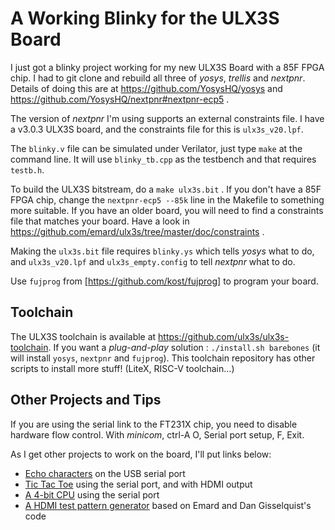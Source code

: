 # A Working Blinky for the ULX3S Board

I just got a blinky project working for my new ULX3S Board with a 85F FPGA chip. I had to git clone and rebuild all three of _yosys_, _trellis_ and _nextpnr_. Details of doing this are at https://github.com/YosysHQ/yosys and https://github.com/YosysHQ/nextpnr#nextpnr-ecp5 .

The version of _nextpnr_ I'm using supports an external constraints file. I have a v3.0.3 ULX3S board, and the constraints file for this is ```ulx3s_v20.lpf```.

The ```blinky.v``` file can be simulated under Verilator, just type ```make``` at the command line. It will use ```blinky_tb.cpp``` as the testbench and that requires ```testb.h```.

To build the ULX3S bitstream, do a ```make ulx3s.bit``` . If you don't have a 85F FPGA chip, change the ```nextpnr-ecp5 --85k``` line in the Makefile to something more suitable. If you have an older board, you will need to find a constraints file that matches your board. Have a look in https://github.com/emard/ulx3s/tree/master/doc/constraints .

Making the ```ulx3s.bit``` file requires ```blinky.ys``` which tells _yosys_ what to do, and ```ulx3s_v20.lpf``` and ```ulx3s_empty.config``` to tell _nextpnr_ what to do.

Use ```fujprog``` from [https://github.com/kost/fujprog] to program your board.

## Toolchain

The ULX3S toolchain is available at https://github.com/ulx3s/ulx3s-toolchain. If you want a *plug-and-play* solution : `./install.sh barebones` (it will install `yosys`, `nextpnr` and `fujprog`). This toolchain repository has other scripts to install more stuff! (LiteX, RISC-V toolchain...)

## Other Projects and Tips

If you are using the serial link to the FT231X chip, you need to disable
hardware flow control.
With _minicom_, ctrl-A O, Serial port setup, F, Exit.

As I get other projects to work on the board, I'll put links below:
  * [Echo characters](Echo/) on the USB serial port
  * [Tic Tac Toe](https://github.com/DoctorWkt/Verilog_tic-tac-toe) using the serial port, and with HDMI output
  * [A 4-bit CPU](https://github.com/DoctorWkt/CSCv2/tree/master/Verilog) using the serial port
  * [A HDMI test pattern generator](TestPattern/) based on Emard and Dan Gisselquist's code
